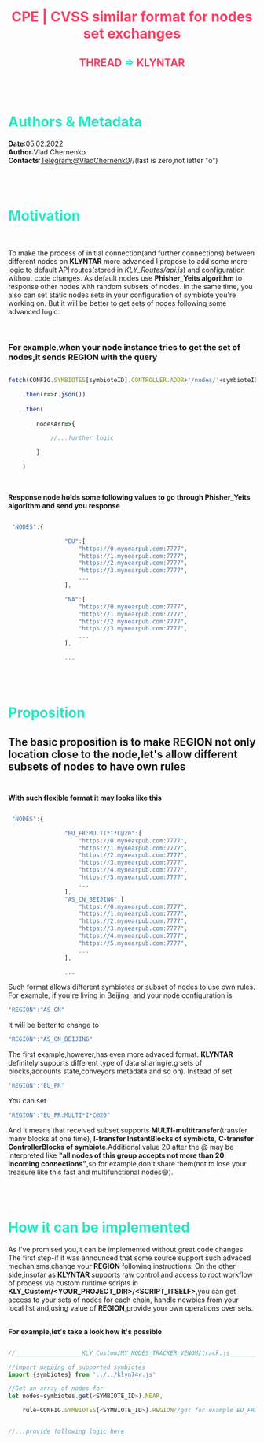 <div align="center">

<span style="color:#F74165">

# CPE | CVSS similar format for nodes set exchanges
## THREAD <span style="color:#28E9C3">=></span> KLYNTAR
</span>

</div>

</br></br>

<span style="color:#28E9C3">

# <b>Authors & Metadata</b>

</span>

<b>Date</b>:05.02.2022</br>
<b>Author</b>:Vlad Chernenko</br>
<b>Contacts</b>:[Telegram:@VladChernenk0](https://t.me/Vlad_Chernenk0)//(last is zero,not letter "o")

</br></br>

<span style="color:#28E9C3">

# <b>Motivation</b>

</span>

</br>

To make the process of initial connection(and further connections) between different nodes on <b>KLYNTAR</b> more advanced I propose to add some more logic to default API routes(stored in <i>KLY_Routes/api.js</i>) and configuration without code changes. As default nodes use <b>Phisher_Yeits algorithm</b> to response other nodes with random subsets of nodes. In the same time, you also can set static nodes sets in your configuration of symbiote you're working on. But it will be better to get sets of nodes following some advanced logic.

</br>

### For example,when your node instance tries to get the set of nodes,it sends <b>REGION</b> with the query

```js

fetch(CONFIG.SYMBIOTES[symbioteID].CONTROLLER.ADDR+'/nodes/'+symbioteID+'/'+CONFIG.SYMBIOTES[symbioteID].REGION)

    .then(r=>r.json())
    
    .then(
                
        nodesArr=>{

            //...further logic

        }
    
    )

```

</br>

<b>Response node holds some following values to go through Phisher_Yeits algorithm and send you response</b>

```js

 "NODES":{

                "EU":[
                    "https://0.mynearpub.com:7777",
                    "https://1.mynearpub.com:7777",
                    "https://2.mynearpub.com:7777",
                    "https://3.mynearpub.com:7777",
                    ...
                ],

                "NA":[
                    "https://0.mynearpub.com:7777",
                    "https://1.mynearpub.com:7777",
                    "https://2.mynearpub.com:7777",
                    "https://3.mynearpub.com:7777",
                    ...
                ],

                ...


```
</br></br>

<span style="color:#28E9C3">

# <b>Proposition</b>

</span>

## The basic proposition is to make <b>REGION</b> not only location close to the node,let's allow different subsets of nodes to have own rules</br></br>

<b>With such flexible format it may looks like this</b>

```js

 "NODES":{

                "EU_FR:MULTI*I*C@20":[
                    "https://0.mynearpub.com:7777",
                    "https://1.mynearpub.com:7777",
                    "https://2.mynearpub.com:7777",
                    "https://3.mynearpub.com:7777",
                    "https://4.mynearpub.com:7777",
                    "https://5.mynearpub.com:7777",
                    ...
                ],
                "AS_CN_BEIJING":[
                    "https://0.mynearpub.com:7777",
                    "https://1.mynearpub.com:7777",
                    "https://2.mynearpub.com:7777",
                    "https://3.mynearpub.com:7777",
                    "https://4.mynearpub.com:7777",
                    "https://5.mynearpub.com:7777",
                    ...
                ],

                ...

```

Such format allows different symbiotes or subset of nodes to use own rules. For example, if you're living in Beijing, and your node configuration is</br>

```js
"REGION":"AS_CN"
```

It will be better to change to

```js
"REGION":"AS_CN_BEIJING"
```

The first example,however,has even more advaced format. <b>KLYNTAR</b> definitely supports different type of data sharing(e.g sets of blocks,accounts state,conveyors metadata and so on). Instead of set

```js
"REGION":"EU_FR"
```

You can set

```js
"REGION":"EU_FR:MULTI*I*C@20"
```

And it means that received subset supports <b>MULTI-multitransfer</b>(transfer many blocks at one time), <b>I-transfer InstantBlocks of symbiote</b>, <b>C-transfer ControllerBlocks of symbiote</b>.Additional value 20 after the @ may be interpreted like <b>"all nodes of this group accepts not more than 20 incoming connections"</b>,so for example,don't share them(not to lose your treasure like this fast and multifunctional nodes😅).

</br></br>

<span style="color:#28E9C3">

# <b>How it can be implemented</b>

</span>

As I've promised you,it can be implemented without great code changes. The first step-if it was announced that some source support such advaced mechanisms,change your <b>REGION</b> following instructions.
On the other side,insofar as <b>KLYNTAR</b> supports raw control and access to root workflow of process via custom runtime scripts in <b>KLY_Custom/<YOUR_PROJECT_DIR>/<SCRIPT_ITSELF></b>,you can get access to your sets of nodes for each chain, handle newbies from your local list and,using value of <b>REGION</b>,provide your own operations over sets.</br></br>

<b>For example,let's take a look how it's possible</b>

```js

//___________________KLY_Custom/MY_NODES_TRACKER_VENOM/track.js___________________

//import mapping of supported symbiotes
import {symbiotes} from '../../klyn74r.js'

//Get an array of nodes for 
let nodes=symbiotes.get(<SYMBIOTE_ID>).NEAR,

    rule=CONFIG.SYMBIOTES[<SYMBIOTE_ID>].REGION//get for example EU_FR:MULTI*I*C@20


//...provide following logic here

```